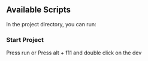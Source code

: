## Available Scripts

In the project directory, you can run:

### Start Project
Press run or Press alt + f11 and double click on the dev

